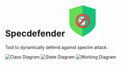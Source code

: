 # Specdefender <img src="https://github.com/amit-choudhari/Specdefender/blob/main/images/icon.png" width=20% height=20%>
Tool to dynamically defend against spectre attack.

![Class Diagram](https://github.com/amitsirius/Specdefender/blob/main/images/specdefender\_class\_diagram.png?raw=true)
![State Diagram](https://github.com/amitsirius/Specdefender/blob/main/images/specdefender\_state.png?raw=true)
![Working Diagram](https://github.com/amitsirius/Specdefender/blob/main/images/specdefender\_working.png?raw=true)

